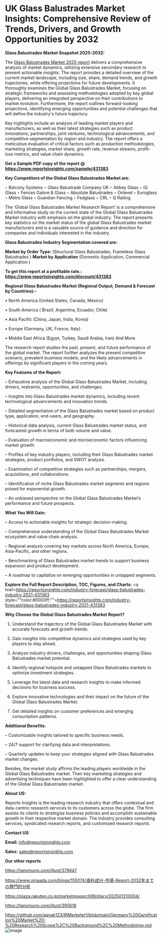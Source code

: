 # UK Glass Balustrades Market Insights: Comprehensive Review of Trends, Drivers, and Growth Opportunities by 2032

<strong>Glass Balustrades Market Snapshot 2025-2032:</strong>

The <a href=https://www.reportsinsights.com/sample/431383>Glass Balustrades Market 2025 report</a> delivers a comprehensive analysis of market dynamics, utilizing extensive secondary research to present actionable insights. The report provides a detailed overview of the current market landscape, including size, share, demand trends, and growth trajectories, while offering projections for future developments. It thoroughly examines the Global Glass Balustrades Market, focusing on strategic frameworks and assessing methodologies adopted by key global players, delivering an integrated perspective on their contributions to market evolution. Furthermore, the report outlines forward-looking projections, identifying emerging opportunities and potential challenges that will define the industry's future trajectory.

Key highlights include an analysis of leading market players and manufacturers, as well as their latest strategies such as product innovations, partnerships, joint ventures, technological advancements, and competitive segmentation by region and industry. The report offers a meticulous evaluation of critical factors such as production methodologies, marketing strategies, market share, growth rate, revenue streams, profit-loss metrics, and value chain dynamics.

<strong>Get a Sample PDF copy of the report @ <a href=https://www.reportsinsights.com/sample/431383 style=color:#0000ff;>https://www.reportsinsights.com/sample/431383</a></strong>

<strong>Key Competitors of the Global Glass Balustrades Market are:</strong>

‣ Balcony Systems
‣ Glass Balustrade Company UK
‣ Abbey Glass
‣ IQ Glass
‣ Fences Galore & Glass
‣ Absolute Balustrades
‣ Onlevel
‣ Euroglass
‣ Metro Glass
‣ Guardian Fencing
‣ Fedglass
‣ CRL
‣ Q Railing

The ‘Global Glass Balustrades Market Research Report’ is a comprehensive and informative study on the current state of the Global Glass Balustrades Market industry with emphasis on the global industry. The report presents key statistics on the market status of the global Glass Balustrades market manufacturers and is a valuable source of guidance and direction for companies and individuals interested in the industry.

<strong>Glass Balustrades Industry Segmentation covered are:</strong>

<strong>Market by Order Type: </strong> (Structural Glass Balustrades, Frameless Glass Balustrades )
<strong>Market by Application</strong> (Domestic Application, Commercial Application )

<strong>To get this report at a profitable rate.: <a href=https://www.reportsinsights.com/discount/431383 style=color:#0000ff;>https://www.reportsinsights.com/discount/431383</a></strong>

<strong>Regional Glass Balustrades Market (Regional Output, Demand &amp; Forecast by Countries):-</strong>

• North America (United States, Canada, Mexico)

• South America ( Brazil, Argentina, Ecuador, Chile)

• Asia Pacific (China, Japan, India, Korea)

• Europe (Germany, UK, France, Italy)

• Middle East Africa (Egypt, Turkey, Saudi Arabia, Iran) And More.

The research report studies the past, present, and future performance of the global market. The report further analyzes the present competitive scenario, prevalent business models, and the likely advancements in offerings by significant players in the coming years.

<strong>Key Features of the Report:</strong>

– Exhaustive analysis of the Global Glass Balustrades Market, including drivers, restraints, opportunities, and challenges.

– Insights into Glass Balustrades market dynamics, including recent technological advancements and innovation trends.

– Detailed segmentation of the Glass Balustrades market based on product type, application, end-users, and geography.

– Historical data analysis, current Glass Balustrades market status, and forecasted growth in terms of both volume and value.

– Evaluation of macroeconomic and microeconomic factors influencing market growth.

– Profiles of key industry players, including their Glass Balustrades market strategies, product portfolios, and SWOT analysis.

– Examination of competitive strategies such as partnerships, mergers, acquisitions, and collaborations.

– Identification of niche Glass Balustrades market segments and regions poised for exponential growth.

– An unbiased perspective on the Global Glass Balustrades Market’s performance and future prospects.

<strong>What You Will Gain:</strong>

– Access to actionable insights for strategic decision-making.

– Comprehensive understanding of the Global Glass Balustrades Market ecosystem and value chain analysis.

– Regional analysis covering key markets across North America, Europe, Asia-Pacific, and other regions.

– Benchmarking of Glass Balustrades market trends to support business expansion and product development.

– A roadmap to capitalize on emerging opportunities in untapped segments.

<strong>Explore the Full Report Description, TOC, Figures, and Charts:</strong>
<a href=https://reportsinsights.com/industry-forecast/glass-balustrades-industry-2021-431383 style=""color:#0000ff;"">https://reportsinsights.com/industry-forecast/glass-balustrades-industry-2021-431383</a>

<strong>Why Choose the Global Glass Balustrades Market Report?</strong>

1. Understand the trajectory of the Global Glass Balustrades Market with accurate forecasts and growth trends.

2. Gain insights into competitive dynamics and strategies used by key players to stay ahead.

3. Analyze industry drivers, challenges, and opportunities shaping Glass Balustrades market potential.

4. Identify regional hotspots and untapped Glass Balustrades markets to optimize investment strategies.

5. Leverage the latest data and research insights to make informed decisions for business success.

6. Explore innovative technologies and their impact on the future of the Global Glass Balustrades Market.

7. Get detailed insights on customer preferences and emerging consumption patterns.

<strong>Additional Benefits:</strong>

– Customizable insights tailored to specific business needs.

– 24/7 support for clarifying data and interpretations.

– Quarterly updates to keep your strategies aligned with Glass Balustrades market changes.

Besides, the market study affirms the leading players worldwide in the Global Glass Balustrades market. Their key marketing strategies and advertising techniques have been highlighted to offer a clear understanding of the Global Glass Balustrades market.

<strong><strong>About US</strong>:</strong>

Reports Insights is the leading research industry that offers contextual and data-centric research services to its customers across the globe. The firm assists its clients to strategize business policies and accomplish sustainable growth in their respective market domain. The industry provides consulting services, syndicated research reports, and customized research reports.

<strong>Contact US:</strong>

<p class=><b>Email:</b> <a href=mailto:info@reportsinsights.com>info@reportsinsights.com</a></p>
<p class=><b>Sales:</b> <a href=mailto:sales@reportsinsights.com>sales@reportsinsights.com</a></p>

<strong>Our other reports</strong>

<a href=https://tanomuno.com/illust/378647>https://tanomuno.com/illust/378647</a>

<a href=https://www.omaada.com/blogs/155074/香料成分-市場-Report-2032年までの専門的分析>https://www.omaada.com/blogs/155074/香料成分-市場-Report-2032年までの専門的分析</a>

<a href=https://plaza.rakuten.co.jp/marketresearch99/diary/202501210004/>https://plaza.rakuten.co.jp/marketresearch99/diary/202501210004/</a>

<a href=https://tanomuno.com/illust/395618>https://tanomuno.com/illust/395618</a>

<a href=https://github.com/aanak123/RIMarketer1/blob/main/Germany%20Gamification%20Market%20-%20Research%20Scope%2C%20Background%2C%20Methodology.md>https://github.com/aanak123/RIMarketer1/blob/main/Germany%20Gamification%20Market%20-%20Research%20Scope%2C%20Background%2C%20Methodology.md</a>
![image](https://github.com/user-attachments/assets/55b33628-fd9a-4adc-8346-6dd42015303b)
